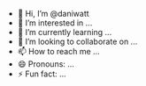 - 👋 Hi, I’m @daniwatt
- 👀 I’m interested in ...
- 🌱 I’m currently learning ...
- 💞️ I’m looking to collaborate on ...
- 📫 How to reach me ...
- 😄 Pronouns: ...
- ⚡ Fun fact: ...

<!---
daniwatt/daniwatt is a ✨ special ✨ repository because its `README.md` (this file) appears on your GitHub profile.
You can click the Preview link to take a look at your changes.
--->
